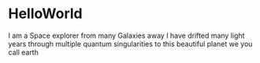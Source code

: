 # HelloWorld 
I am a Space explorer from many Galaxies away
I have drifted many light years through multiple quantum singularities to this beautiful planet we you call earth
